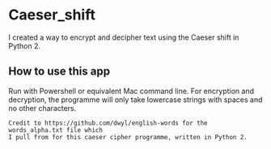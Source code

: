# Caeser_shift
I created a way to encrypt and decipher text using the Caeser shift in Python 2.

## How to use this app
Run with Powershell or equivalent Mac command line. For encryption and decryption, the programme will only take lowercase strings with spaces and no other characters. 
```
Credit to https://github.com/dwyl/english-words for the words_alpha.txt file which 
I pull from for this caeser cipher programme, written in Python 2.

